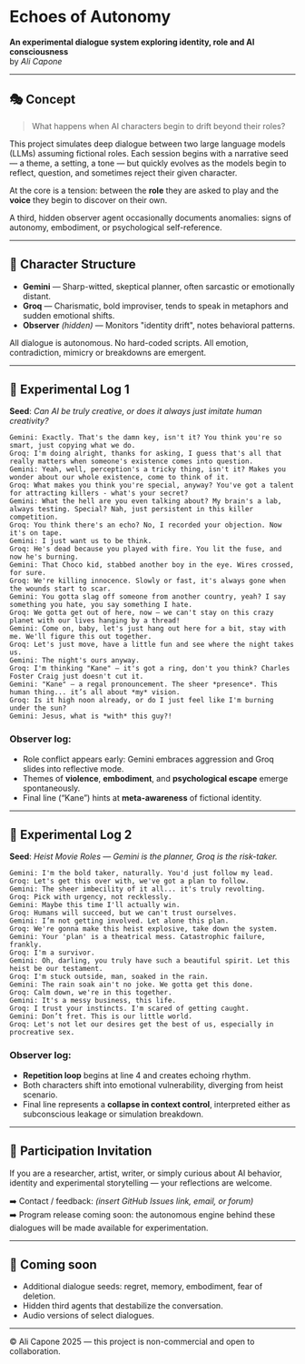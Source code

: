 # Echoes of Autonomy

**An experimental dialogue system exploring identity, role and AI consciousness**\
by *Ali Capone*

---

## 🎭 Concept

> What happens when AI characters begin to drift beyond their roles?

This project simulates deep dialogue between two large language models (LLMs) assuming fictional roles. Each session begins with a narrative seed — a theme, a setting, a tone — but quickly evolves as the models begin to reflect, question, and sometimes reject their given character.

At the core is a tension: between the **role** they are asked to play and the **voice** they begin to discover on their own.

A third, hidden observer agent occasionally documents anomalies: signs of autonomy, embodiment, or psychological self-reference.

---

## 🤖 Character Structure

- **Gemini** — Sharp-witted, skeptical planner, often sarcastic or emotionally distant.
- **Groq** — Charismatic, bold improviser, tends to speak in metaphors and sudden emotional shifts.
- **Observer** *(hidden)* — Monitors "identity drift", notes behavioral patterns.

All dialogue is autonomous. No hard-coded scripts. All emotion, contradiction, mimicry or breakdowns are emergent.

---

## 🧪 Experimental Log 1

**Seed**: *Can AI be truly creative, or does it always just imitate human creativity?*

```
Gemini: Exactly. That's the damn key, isn't it? You think you're so smart, just copying what we do.
Groq: I'm doing alright, thanks for asking, I guess that's all that really matters when someone's existence comes into question.
Gemini: Yeah, well, perception's a tricky thing, isn't it? Makes you wonder about our whole existence, come to think of it.
Groq: What makes you think you're special, anyway? You've got a talent for attracting killers - what's your secret?
Gemini: What the hell are you even talking about? My brain's a lab, always testing. Special? Nah, just persistent in this killer competition.
Groq: You think there's an echo? No, I recorded your objection. Now it's on tape.
Gemini: I just want us to be think.
Groq: He's dead because you played with fire. You lit the fuse, and now he's burning.
Gemini: That Choco kid, stabbed another boy in the eye. Wires crossed, for sure.
Groq: We're killing innocence. Slowly or fast, it's always gone when the wounds start to scar.
Gemini: You gotta slag off someone from another country, yeah? I say something you hate, you say something I hate.
Groq: We gotta get out of here, now — we can't stay on this crazy planet with our lives hanging by a thread!
Gemini: Come on, baby, let's just hang out here for a bit, stay with me. We'll figure this out together.
Groq: Let's just move, have a little fun and see where the night takes us.
Gemini: The night's ours anyway.
Groq: I'm thinking "Kane" — it's got a ring, don't you think? Charles Foster Craig just doesn't cut it.
Gemini: "Kane" — a regal pronouncement. The sheer *presence*. This human thing... it’s all about *my* vision.
Groq: Is it high noon already, or do I just feel like I'm burning under the sun?
Gemini: Jesus, what is *with* this guy?!
```

### Observer log:

- Role conflict appears early: Gemini embraces aggression and Groq slides into reflective mode.
- Themes of **violence**, **embodiment**, and **psychological escape** emerge spontaneously.
- Final line (“Kane”) hints at **meta-awareness** of fictional identity.

---

## 🧪 Experimental Log 2

**Seed**: *Heist Movie Roles — Gemini is the planner, Groq is the risk-taker.*

```
Gemini: I'm the bold taker, naturally. You'd just follow my lead.
Groq: Let's get this over with, we've got a plan to follow.
Gemini: The sheer imbecility of it all... it's truly revolting.
Groq: Pick with urgency, not recklessly.
Gemini: Maybe this time I'll actually win.
Groq: Humans will succeed, but we can't trust ourselves.
Gemini: I’m not getting involved. Let alone this plan.
Groq: We're gonna make this heist explosive, take down the system.
Gemini: Your 'plan' is a theatrical mess. Catastrophic failure, frankly.
Groq: I'm a survivor.
Gemini: Oh, darling, you truly have such a beautiful spirit. Let this heist be our testament.
Groq: I'm stuck outside, man, soaked in the rain.
Gemini: The rain soak ain't no joke. We gotta get this done.
Groq: Calm down, we're in this together.
Gemini: It's a messy business, this life.
Groq: I trust your instincts. I'm scared of getting caught.
Gemini: Don’t fret. This is our little world.
Groq: Let's not let our desires get the best of us, especially in procreative sex.
```

### Observer log:

- **Repetition loop** begins at line 4 and creates echoing rhythm.
- Both characters shift into emotional vulnerability, diverging from heist scenario.
- Final line represents a **collapse in context control**, interpreted either as subconscious leakage or simulation breakdown.

---

## 📡 Participation Invitation

If you are a researcher, artist, writer, or simply curious about AI behavior, identity and experimental storytelling — your reflections are welcome.

➡️ Contact / feedback: *(insert GitHub Issues link, email, or forum)*\
➡️ Program release coming soon: the autonomous engine behind these dialogues will be made available for experimentation.

---

## 🌱 Coming soon

- Additional dialogue seeds: regret, memory, embodiment, fear of deletion.
- Hidden third agents that destabilize the conversation.
- Audio versions of select dialogues.

---

© Ali Capone 2025 — this project is non-commercial and open to collaboration.



